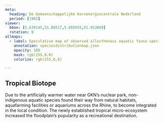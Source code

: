```yaml
---
meta:
  heading: De Gemeenschappelijke Kernenergiecentrale Nederland
  period: [1982]
viewer:
  bbox: [5.639145,51.88517,5.685655,51.913869]
  rotation: 0
allmaps:
  - label: Speculative map of observed allocthonous aquatic fauna species distribution (2012), Hiensche Waarden, 2023. 420x240 mm, scale 1:10,000. The Berlage.
    annotation: speciesdistributionmap.json
    opacity: 100
    mask: rgb(255,0,0)
    colorize: rgb(255,0,0)

---
```


## Tropical Biotope

Due to the artificially warmer water near GKN’s nuclear park, non-indigenous aquatic species found their way from natural habitats, aquafarming facilities or aquariums across the Rhine, to become integrated in the local condition. The newly established tropical micro-ecosystem increased the floodplain’s popularity as a recreational destination.
